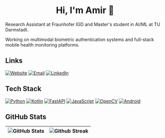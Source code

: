 <h1 align="center">Hi, I'm Amir 👾</h1>

Research Assistant at Fraunhofer IGD and Master's student in AI/ML at TU Darmstadt.

Working on multimodal biometric authentication systems and full-stack mobile health monitoring platforms.

## Links

[![Website](https://img.shields.io/badge/-amirmohammadraei.github.io-black?style=for-the-badge&logo=github&logoColor=white)](https://amirmohammadraei.github.io)
[![Email](https://img.shields.io/badge/-amir.m.raei@gmail.com-red?style=for-the-badge&logo=gmail)](mailto:amir.m.raei@gmail.com)
[![LinkedIn](https://img.shields.io/badge/-amirmohammad--raei-0077B5?style=for-the-badge&logo=linkedin&logoColor=white)](https://www.linkedin.com/in/amirmohammad-raei/)

## Tech Stack

[![Python](https://img.shields.io/badge/-Python-3776AB?style=for-the-badge&logo=python&logoColor=white)](https://www.python.org/)
[![Kotlin](https://img.shields.io/badge/-Kotlin-7F52FF?style=for-the-badge&logo=kotlin&logoColor=white)](https://kotlinlang.org/)
[![FastAPI](https://img.shields.io/badge/-FastAPI-009688?style=for-the-badge&logo=fastapi&logoColor=white)](https://fastapi.tiangolo.com/)
[![JavaScript](https://img.shields.io/badge/-JavaScript-F7DF1E?style=for-the-badge&logo=javascript&logoColor=black)](https://developer.mozilla.org/en-US/docs/Web/JavaScript)
[![OpenCV](https://img.shields.io/badge/-OpenCV-5C3EE8?style=for-the-badge&logo=opencv&logoColor=white)](https://opencv.org/)
[![Android](https://img.shields.io/badge/-Android-3DDC84?style=for-the-badge&logo=android&logoColor=white)](https://developer.android.com/)

## GitHub Stats

![GitHub Stats](https://github-readme-stats.vercel.app/api?username=amirmohammadraei&show_icons=true&theme=dark)  |  ![Github Streak](https://github-readme-streak-stats.herokuapp.com/?user=amirmohammadraei&theme=dark)
:-------------------------:|:-------------------------:
